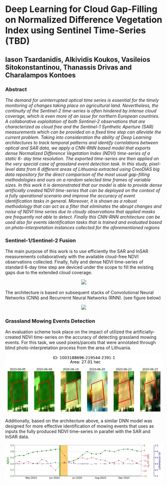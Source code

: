 # Deep Learning for Cloud Gap-Filling on Normalized Difference Vegetation Index using Sentinel Time-Series **(TBD)**

## Iason Tsardanidis, Alkividis Koukos, Vasileios Sitokonstantinou, Thanassis Drivas and Charalampos Kontoes

### Abstract 

*The demand for uninterrupted optical time series is essential for the timely monitoring of changes taking place on agricultural land. Nevertheless, the continuity of the Sentinel-2 time-series is often hindered by intense cloud coverage, which is even more of an issue for northern European countries. A collaborative exploitation of both Sentinel-2 observations that are characterized as cloud free and the Sentinel-1 Synthetic Aperture (SAR) measurements which can be provided on a fixed time step can alleviate the current problem. Taking into consideration the ability of Deep Learning architectures to track temporal patterns and identify correlations between optical and SAR data, we apply a CNN-RNN based model that exports dense Normalized Difference Vegetation Index (NDVI) time-series of a static 6- day time resolution. The exported time-series are then applied on the very special case of grassland event detection task. In this study, pixel-level data from 6 different areas of Lithuania extracted using CreoDIAS big data repository for the direct comparison of the most usual gap-filling methodologies and ours on a random selected time frames of variable sizes. In this work it is demonstrated that our model is able to provide dense artificially created NDVI time-series that can be deployed on the context of a fully operational scenario and improve the accuracy of event identification tasks in general. Moreover, it is shown as a robust methodology that can act as a filter that eliminates the abrupt changes and noise of NDVI time series due to cloudy observations that applied masks are frequently not able to detect. Finally this CNN-RNN architecture can be used also for events identification tasks that is trained and evaluated based on photo-interpretation instances collected for the aforementioned regions*

### Sentinel-1/Sentinel-2 Fusion 

The main purpose of this work is to use efficiently the SAR and InSAR measurements collaboratively with the available cloud-free NDVI observations collected. Finally, fully and dense NDVI time-series of standard 6-day time step are deviced under the scope to fill the existing gaps due to the extended cloud coverage.

<p align="center">
  <img  src="img/s1_s2_fusion_representation.gif">
</p>

The architecture is based on subsequent stacks of Convolutional Neural Networks (CNN) and Recurrernt Neural Networks (RNN). (see figure below)

<p align="center">
  <img  src="img/model_architecture.png">
</p>


### Grassland Mowing Events Detection

An evaluation scheme took place on the impact of utilized the artificially-created NDVI time-series on the accuracy of detecting grassland mowing events. For this task, we used pixels/parcels that were annotated through blind photo-interpretation process from the area of Lithuania.

<p align="center">
  <img  src="img/img_1.png">
</p>

Additionally, based on the architecture above, a similar DNN model was designed for more effective identification of mowing events that uses as inputs the fully produced NDVI time-series in parallel with the SAR and InSAR data.

<p align="center">
  <img  src="img/img_2.png">
</p>


